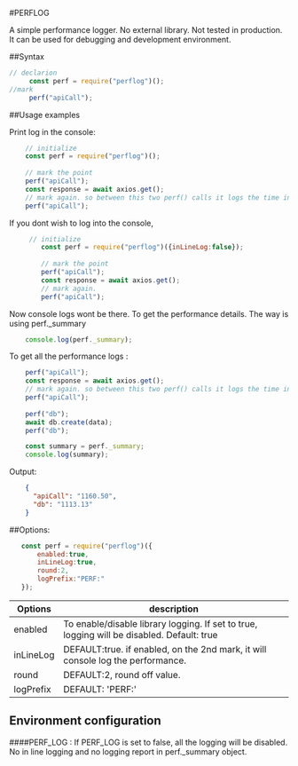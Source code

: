 #PERFLOG


A simple performance logger. No external library. Not tested in production. It can be used for debugging and development environment. 



##Syntax 

```js 
// declarion
     const perf = require("perflog")();
//mark
     perf("apiCall");
```

##Usage examples

Print log in the console: 
```js
    // initialize 
    const perf = require("perflog")();
   
    // mark the point
    perf("apiCall");
    const response = await axios.get();
    // mark again. so between this two perf() calls it logs the time in the console
    perf("apiCall");

```
If you dont wish to log into the console,

```js
     // initialize 
        const perf = require("perflog")({inLineLog:false});
       
        // mark the point
        perf("apiCall");
        const response = await axios.get();
        // mark again.
        perf("apiCall");
```
Now console logs wont be there. To get the performance details. The way is using perf._summary 
```js
    console.log(perf._summary);
```




To get all the performance logs :

```js
    perf("apiCall");
    const response = await axios.get();
    // mark again. so between this two perf() calls it logs the time in the console
    perf("apiCall");
    
    perf("db");
    await db.create(data);
    perf("db");

    const summary = perf._summary;
    console.log(summary);
```

Output: 
```json
    {
      "apiCall": "1160.50",
      "db": "1113.13"
    }
```

##Options: 
 ```js
    const perf = require("perflog")({
        enabled:true,
        inLineLog:true, 
        round:2,
        logPrefix:"PERF:"
    });
```


| Options  | description |
| ------------- | ------------- |
| enabled  | To enable/disable library logging. If set to true, logging will be disabled. Default: true  |
| inLineLog  | DEFAULT:true. if enabled, on the 2nd mark, it will console log the performance.    |
| round| DEFAULT:2, round off value. 
| logPrefix|  DEFAULT: 'PERF:' | 


## Environment configuration

####PERF_LOG :
If PERF_LOG is set to false, all the logging  will be disabled. No in line logging and no logging report in perf._summary object. 

